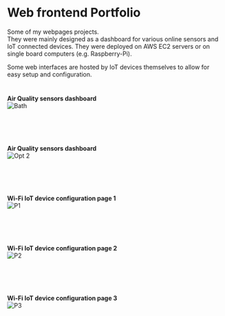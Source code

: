 # Web frontend Portfolio

Some of my webpages projects. <br />
They were mainly designed as a dashboard for various online sensors and IoT connected devices.
They were deployed on AWS EC2 servers or on single board computers (e.g. Raspberry-Pi).

Some web interfaces are hosted by IoT devices themselves to allow for easy setup and configuration.

#
#

**Air Quality sensors dashboard** <br />
![Bath](https://user-images.githubusercontent.com/29917546/100912209-da00d500-34d8-11eb-860d-22d5dfbbe318.jpg) <br /> <br /> <br /> <br /> <br />

**Air Quality sensors dashboard** <br />
![Opt 2](https://user-images.githubusercontent.com/29917546/100623812-548bf200-332b-11eb-9d02-b270de23add2.jpg) <br /> <br /> <br /> <br /> <br />

**Wi-Fi IoT device configuration page 1** <br />
![P1](https://user-images.githubusercontent.com/29917546/100911401-d587ec80-34d7-11eb-9c3e-4c268e4aeb47.jpg) <br /> <br /> <br /> <br /> <br />

**Wi-Fi IoT device configuration page 2** <br />
![P2](https://user-images.githubusercontent.com/29917546/100911823-619a1400-34d8-11eb-8f6e-039995bd65ad.jpg) <br /> <br /> <br /> <br /> <br />

**Wi-Fi IoT device configuration page 3** <br />
![P3](https://user-images.githubusercontent.com/29917546/100911824-62cb4100-34d8-11eb-90c5-949a9c418b58.jpg) <br /> <br /> <br /> <br /> <br />

